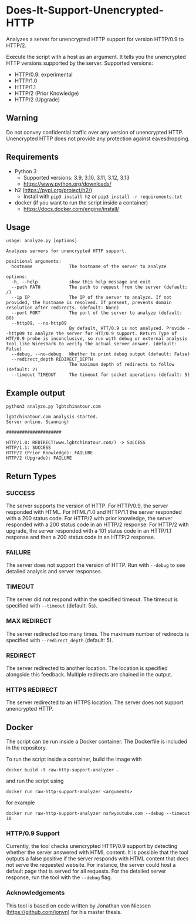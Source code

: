 # Does-It-Support-Unencrypted-HTTP
Analyzes a server for unencrypted HTTP support for version HTTP/0.9 to HTTP/2.

Execute the script with a host as an argument. It tells you the unencrypted HTTP versions supported by the server. Supported versions:
- HTTP/0.9: experimental
- HTTP/1.0
- HTTP/1.1
- HTTP/2 (Prior Knowledge)
- HTTP/2 (Upgrade)

## Warning
Do not convey confidential traffic over any version of unencrypted HTTP. Unencrypted HTTP does not provide any protection against eavesdropping.

## Requirements
- Python 3
  - Supported versions: 3.9, 3.10, 3.11, 3.12, 3.13
  - https://www.python.org/downloads/
- h2 (https://pypi.org/project/h2/)
  - Install with `pip3 install h2` or `pip3 install -r requirements.txt`
- docker (if you want to run the script inside a container)
  - https://docs.docker.com/engine/install/

## Usage
```
usage: analyze.py [options]

Analyzes servers for unencrypted HTTP support.

positional arguments:
  hostname              The hostname of the server to analyze

options:
  -h, --help            show this help message and exit
  --path PATH           The path to request from the server (default: /)
  --ip IP               The IP of the server to analyze. If not provided, the hostname is resolved. If present, prevents domain resolution after redirects. (default: None)
  --port PORT           The port of the server to analyze (default: 80)
  --http09, --no-http09
                        By default, HTT/0.9 is not analyzed. Provide --http09 to analyze the server for HTT/0.9 support. Return Type of HTT/0.9 probe is inconclusive, so run with debug or external analysis tool like Wireshark to verify the actual server answer. (default: False)
  --debug, --no-debug   Whether to print debug output (default: False)
  --redirect_depth REDIRECT_DEPTH
                        The maximum depth of redirects to follow (default: 2)
  --timeout TIMEOUT     The timeout for socket operations (default: 5)
```

## Example output

`python3 analyze.py lgbtchinatour.com`

```
lgbtchinatour.com analysis started.
Server online. Scanning!

#####################

HTTP/1.0: REDIRECT(www.lgbtchinatour.com/) -> SUCCESS
HTTP/1.1: SUCCESS
HTTP/2 (Prior Knowledge): FAILURE
HTTP/2 (Upgrade): FAILURE
```

## Return Types
### SUCCESS
The server supports the version of HTTP. For HTTP/0.9, the server responded with HTML.
For HTML/1.0 and HTTP/1.1 the server responded with a 200 status code.
For HTTP/2 with prior knowledge, the server responded with a 200 status code in an HTTP/2 response.
For HTTP/2 with upgrade, the server responded with a 101 status code in an HTTP/1.1 response and then a 200 status code 
in an HTTP/2 response.

### FAILURE
The server does not support the version of HTTP. Run with `--debug` to see detailed analysis and server responses.

### TIMEOUT
The server did not respond within the specified timeout. The timeout is specified with `--timeout` (default: 5s).

### MAX REDIRECT
The server redirected too many times. The maximum number of redirects is specified with `--redirect_depth` (default: 5).

### REDIRECT
The server redirected to another location. The location is specified alongside this feedback. Multiple redirects are
chained in the output.

### HTTPS REDIRECT
The server redirected to an HTTPS location. The server does not support unencrypted HTTP.

## Docker
The script can be run inside a Docker container. The Dockerfile is included in the repository.

To run the script inside a container, build the image with
```
docker build -t raw-http-support-analyzer .
```
and run the script using 
```
docker run raw-http-support-analyzer <arguments>
```
for example
```
docker run raw-http-support-analyzer nsfwyoutube.com --debug --timeout 10
```

### HTTP/0.9 Support
Currently, the tool checks unencrypted HTTP/0.9 support by detecting whether the server answered with HTML content. It
is possible that the tool outputs a false positive if the server responds with HTML content that does not serve the 
requested website. For instance, the server could host a default page that is served for all requests. For the detailed 
server response, run the tool with the `--debug` flag.

### Acknowledgements
This tool is based on code written by Jonathan von Niessen (https://github.com/jonvn) for his master thesis.
